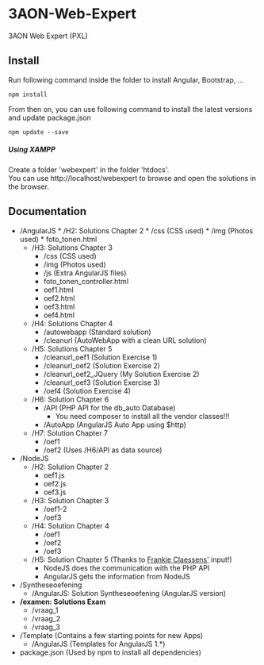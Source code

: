 # 3AON-Web-Expert
3AON Web Expert (PXL)

## Install

Run following command inside the folder to install Angular, Bootstrap, ...

```
npm install
```

From then on, you can use following command to install the latest versions and update package.json

```
npm update --save
```

##### Using XAMPP

Create a folder 'webexpert' in the folder 'htdocs'.  
You can use http://localhost/webexpert to browse and open the solutions in the browser.

## Documentation

* /AngularJS    * /H2: Solutions Chapter 2
        * /css (CSS used)
        * /img (Photos used)
        * foto_tonen.html
    * /H3: Solutions Chapter 3
        * /css (CSS used)
        * /img (Photos used)
        * /js (Extra AngularJS files)
        * foto_tonen_controller.html
        * oef1.html
        * oef2.html
        * oef3.html
        * oef4.html
    * /H4: Solutions Chapter 4
        * /autowebapp (Standard solution)
        * /cleanurl (AutoWebApp with a clean URL solution)
    * /H5: Solutions Chapter 5
        * /cleanurl_oef1 (Solution Exercise 1)
        * /cleanurl_oef2 (Solution Exercise 2)
        * /cleanurl_oef2_JQuery (My Solution Exercise 2)
        * /cleanurl_oef3 (Solution Exercise 3)
        * /oef4 (Solution Exercise 4)
    * /H6: Solution Chapter 6
        * /API (PHP API for the db_auto Database)
            * You need composer to install all the vendor classes!!!
        * /AutoApp (AngularJS Auto App using $http)
    * /H7: Solution Chapter 7
        * /oef1
        * /oef2 (Uses /H6/API as data source)
* /NodeJS
    * /H2: Solution Chapter 2
        * oef1.js
        * oef2.js
        * oef3.js
    * /H3: Solution Chapter 3
        * /oef1-2
        * /oef3
    * /H4: Solution Chapter 4
        * /oef1
        * /oef2
        * /oef3
    * /H5: Solution Chapter 5 (Thanks to [Frankie Claessens'](https://www.facebook.com/thisisfraa) input!)
        * NodeJS does the communication with the PHP API
        * AngularJS gets the information from NodeJS
* /Syntheseoefening
    * /AngularJS: Solution Syntheseoefening (AngularJS version)
* **/examen: Solutions Exam**
    * /vraag_1
    * /vraag_2
    * /vraag_3
* /Template (Contains a few starting points for new Apps)
    * /AngularJS (Templates for AngularJS 1.*)
* package.json (Used by npm to install all dependencies)
